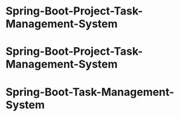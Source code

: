 # Spring-Boot-Project-Task-Management-System
# Spring-Boot-Project-Task-Management-System
# Spring-Boot-Task-Management-System
